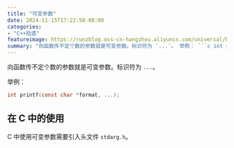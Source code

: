 ```yaml
---
title: "可变参数"
date: 2024-11-15T17:22:58-08:00
categories: 
- "C++拾遗"
featureimage: https://runzblog.oss-cn-hangzhou.aliyuncs.com/universal/background1.jpg
summary: "向函数传不定个数的参数就是可变参数。标识符为 `...`。 举例： ```c int printf(const char *format, ...); ``` C 中使用可变参数需要引入头文件 `st..."
---
```


向函数传不定个数的参数就是可变参数。标识符为 `...`。

举例：

```c
int printf(const char *format, ...);
```

## 在 C 中的使用

C 中使用可变参数需要引入头文件 `stdarg.h`。

